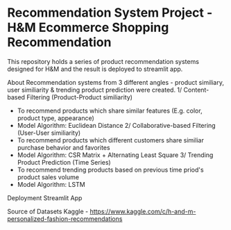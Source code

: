 # Recommendation System Project - H&M Ecommerce Shopping Recommendation
This repository holds a series of product recommendation systems designed for H&M and the result is deployed to streamlit app.

About 
Recommendation systems from 3 different angles - product similiary, user similiarity & trending product prediction were created.
1/ Content-based Filtering (Product-Product similiarity)
- To recommend products which share similar features (E.g. color, product type, appearance)
- Model Algorithm: Euclidean Distance
2/ Collaborative-based Filtering (User-User similiarity)
- To recommend products which different customers share similiar purchase behavior and favorites 
- Model Algorithm: CSR Matrix + Alternating Least Square 
3/ Trending Product Prediction (Time Series)
- To recommend trending products based on previous time priod's product sales volume
- Model Algorithm: LSTM

Deployment
Streamlit App

Source of Datasets
Kaggle - https://www.kaggle.com/c/h-and-m-personalized-fashion-recommendations
